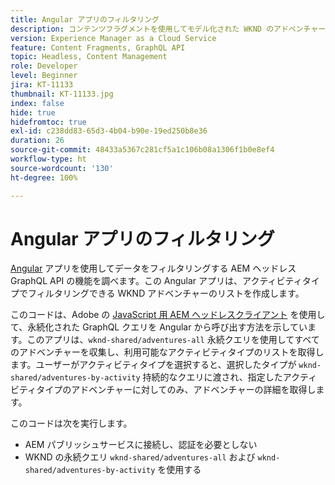 ```yaml
---
title: Angular アプリのフィルタリング
description: コンテンツフラグメントを使用してモデル化された WKND のアドベンチャーをフィルタリングするシンプルな Angular アプリです。
version: Experience Manager as a Cloud Service
feature: Content Fragments, GraphQL API
topic: Headless, Content Management
role: Developer
level: Beginner
jira: KT-11133
thumbnail: KT-11133.jpg
index: false
hide: true
hidefromtoc: true
exl-id: c238dd83-65d3-4b04-b90e-19ed250b8e36
duration: 26
source-git-commit: 48433a5367c281cf5a1c106b08a1306f1b0e8ef4
workflow-type: ht
source-wordcount: '130'
ht-degree: 100%

---
```


# Angular アプリのフィルタリング

[Angular](https://angular.io/) アプリを使用してデータをフィルタリングする AEM ヘッドレス GraphQL API の機能を調べます。この Angular アプリは、アクティビティタイプでフィルタリングできる WKND アドベンチャーのリストを作成します。

このコードは、Adobe の [JavaScript 用 AEM ヘッドレスクライアント](https://github.com/adobe/aem-headless-client-js/blob/main/api-reference.md) を使用して、永続化された GraphQL クエリを Angular から呼び出す方法を示しています。このアプリは、`wknd-shared/adventures-all` 永続クエリを使用してすべてのアドベンチャーを収集し、利用可能なアクティビティタイプのリストを取得します。ユーザーがアクティビティタイプを選択すると、選択したタイプが `wknd-shared/adventures-by-activity` 持続的なクエリに渡され、指定したアクティビティタイプのアドベンチャーに対してのみ、アドベンチャーの詳細を取得します。

このコードは次を実行します。

+ AEM パブリッシュサービスに接続し、認証を必要としない
+ WKND の永続クエリ `wknd-shared/adventures-all` および `wknd-shared/adventures-by-activity` を使用する
